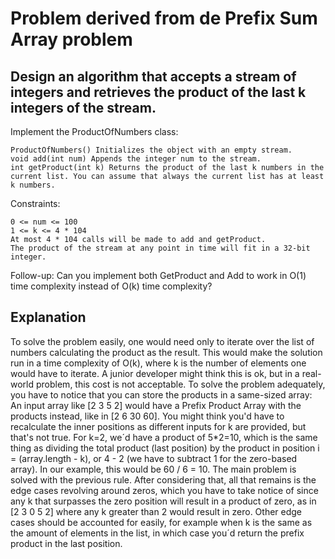 # Problem derived from de Prefix Sum Array problem
## Design an algorithm that accepts a stream of integers and retrieves the product of the last k integers of the stream.

Implement the ProductOfNumbers class:

    ProductOfNumbers() Initializes the object with an empty stream.
    void add(int num) Appends the integer num to the stream.
    int getProduct(int k) Returns the product of the last k numbers in the current list. You can assume that always the current list has at least k numbers.

Constraints:

    0 <= num <= 100
    1 <= k <= 4 * 104
    At most 4 * 104 calls will be made to add and getProduct.
    The product of the stream at any point in time will fit in a 32-bit integer.

Follow-up: Can you implement both GetProduct and Add to work in O(1) time complexity instead of O(k) time complexity?
## Explanation
To solve the problem easily, one would need only to iterate over the list of numbers calculating the product as the result. This would make the solution run in a time complexity of O(k), where k is the number of elements one would have to iterate. A junior developer might think this is ok, but in a real-world problem, this cost is not acceptable. To solve the problem adequately, you have to notice that you can store the products in a same-sized array:
An input array like [2    3    5   2] would have a Prefix Product Array with the products instead, like in [2    6   30    60]. You might think you'd have to recalculate the inner positions as different inputs for k are provided, but that's not true. For k=2, we´d have a product of 5*2=10, which is the same thing as dividing the total product (last position) by the product in position i = (array.length - k), or 4 - 2 (we have to subtract 1 for the zero-based array). In our example, this would be 60 / 6 = 10. The main problem is solved with the previous rule. After considering that, all that remains is the edge cases revolving around zeros, which you have to take notice of since any k that surpasses the zero position will result in a product of zero, as in [2    3    0    5    2] where any k greater than 2 would result in zero. Other edge cases should be accounted for easily, for example when k is the same as the amount of elements in the list, in which case you´d return the prefix product in the last position.